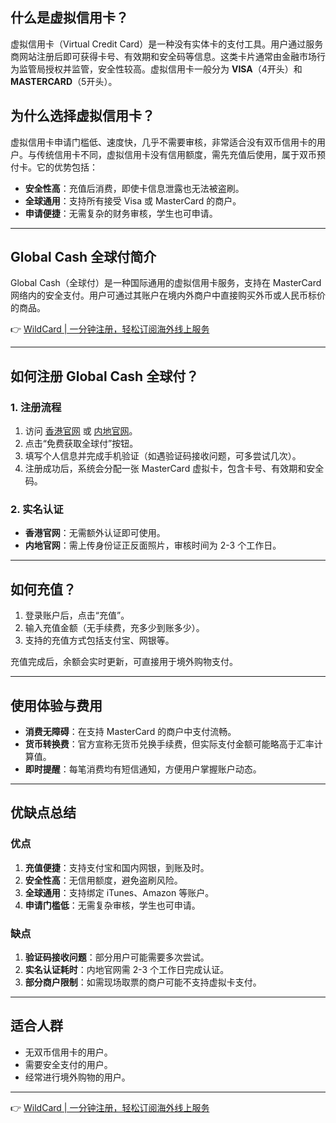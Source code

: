 ## 什么是虚拟信用卡？

虚拟信用卡（Virtual Credit Card）是一种没有实体卡的支付工具。用户通过服务商网站注册后即可获得卡号、有效期和安全码等信息。这类卡片通常由金融市场行为监管局授权并监管，安全性较高。虚拟信用卡一般分为 **VISA**（4开头）和 **MASTERCARD**（5开头）。

## 为什么选择虚拟信用卡？

虚拟信用卡申请门槛低、速度快，几乎不需要审核，非常适合没有双币信用卡的用户。与传统信用卡不同，虚拟信用卡没有信用额度，需先充值后使用，属于双币预付卡。它的优势包括：

- **安全性高**：充值后消费，即使卡信息泄露也无法被盗刷。
- **全球通用**：支持所有接受 Visa 或 MasterCard 的商户。
- **申请便捷**：无需复杂的财务审核，学生也可申请。

---

## Global Cash 全球付简介

Global Cash（全球付）是一种国际通用的虚拟信用卡服务，支持在 MasterCard 网络内的安全支付。用户可通过其账户在境内外商户中直接购买外币或人民币标价的商品。

👉 [WildCard | 一分钟注册，轻松订阅海外线上服务](https://bit.ly/bewildcard)

---

## 如何注册 Global Cash 全球付？

### 1. 注册流程

1. 访问 [香港官网](https://www.globalcash.hk/) 或 [内地官网](https://www.epaylinks.cn/)。
2. 点击“免费获取全球付”按钮。
3. 填写个人信息并完成手机验证（如遇验证码接收问题，可多尝试几次）。
4. 注册成功后，系统会分配一张 MasterCard 虚拟卡，包含卡号、有效期和安全码。

### 2. 实名认证

- **香港官网**：无需额外认证即可使用。
- **内地官网**：需上传身份证正反面照片，审核时间为 2-3 个工作日。

---

## 如何充值？

1. 登录账户后，点击“充值”。
2. 输入充值金额（无手续费，充多少到账多少）。
3. 支持的充值方式包括支付宝、网银等。

充值完成后，余额会实时更新，可直接用于境外购物支付。

---

## 使用体验与费用

- **消费无障碍**：在支持 MasterCard 的商户中支付流畅。
- **货币转换费**：官方宣称无货币兑换手续费，但实际支付金额可能略高于汇率计算值。
- **即时提醒**：每笔消费均有短信通知，方便用户掌握账户动态。

---

## 优缺点总结

### 优点

1. **充值便捷**：支持支付宝和国内网银，到账及时。
2. **安全性高**：无信用额度，避免盗刷风险。
3. **全球通用**：支持绑定 iTunes、Amazon 等账户。
4. **申请门槛低**：无需复杂审核，学生也可申请。

### 缺点

1. **验证码接收问题**：部分用户可能需要多次尝试。
2. **实名认证耗时**：内地官网需 2-3 个工作日完成认证。
3. **部分商户限制**：如需现场取票的商户可能不支持虚拟卡支付。

---

## 适合人群

- 无双币信用卡的用户。
- 需要安全支付的用户。
- 经常进行境外购物的用户。

---

👉 [WildCard | 一分钟注册，轻松订阅海外线上服务](https://bit.ly/bewildcard)